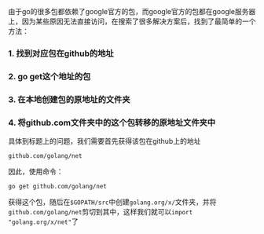 由于go的很多包都依赖了google官方的包，而google官方的包都在google服务器上，因为某些原因无法直接访问，在搜索了很多解决方案后，找到了最简单的一个方法：

### 1. 找到对应包在github的地址
### 2. go get这个地址的包
### 3. 在本地创建包的原地址的文件夹
### 4. 将github.com文件夹中的这个包转移的原地址文件夹中

具体到标题上的问题，我们需要首先获得该包在github上的地址

`github.com/golang/net`

因此，使用命令：

```
go get github.com/golang/net
```
获得这个包，随后在`$GOPATH/src`中创建`golang.org/x/`文件夹，并将`github.com/golang/net`剪切到其中，这样我们就可以`import "golang.org/x/net"`了
